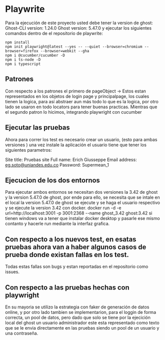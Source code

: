 # Playwrite
Para la ejecución de este proyecto usted debe tener la version de ghost:
Ghost-CLI version: 1.24.0
Ghost version: 5.47.0
y ejecutar los siguientes comandos dentro de el repositorio de playwrite:
```
npm install
npm init playwright@latest --yes -- --quiet --browser=chromium --browser=firefox --browser=webkit --gha
npm i @cucumber/cucumber -D
npm i ts-node -D 
npm i typescript
```
## Patrones
Con respecto a los patrones el primero de pageObject -> Estos estan representados en los objetos de login page y principalpage, los cuales tienen la logica, para así abstraer aun más todo lo que es la logica, por otro lado se usaron en todo locators para tener buenas practicas.
Mientras que el segundo patron lo hicimos, integrando playwright con cucumber

## Ejecutar las pruebas
Ahora para correr los test es necesario crear un usuario, (esto para ambas versiones ) una vez instale la aplicación el usuario tiene que tener los siguientes parametros:

Site title: Pruebas site
Full name: Erich Giusseppe
Email address: eg.soto@uniandes.edu.co
Password: Supermean_1

## Ejecucion de los dos entornos
Para ejecutar ambos entornos se necesitan dos versiones la 3.42 de ghost y la version 5.47.0 de ghost, por ende para ello, se necesita que se intale en el local la version 5.47.0 de ghost se ejecute y se haga el usuario respectivo y se ejecute la version 3.42 con docker.
docker run -d -e url=http://localhost:3001 -p 3001:2368 --name ghost_3.42 ghost:3.42
si tienen windows va a tener que instalar docker desktop y pasarle ese mismo contanto y hacerle run mediante la interfaz grafica.
## Con respecto a los nuevos test, en esatas pruebas ahora van a haber algunos casos de prueba donde existan fallas en los test.
Todas estas fallas son bugs y estan reportadas en el repositorio como issues.

## Con respecto a las pruebas hechas con playwright 
En su mayoria se utilizo la estrategia con faker de generación de datos online, y por otro lado tambien se implementarion, para el loggin de forma correcta, un pool de datos, pero dado que solo se tiene por la ejecición local del ghost un usuario administrador este esta representado como texto que se le envia directamente en las pruebas siendo un pool de un usuario y una contraseña.



